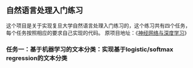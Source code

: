 ## 自然语言处理入门练习
这个项目是关于实现复旦大学自然语言处理入门练习的，这个练习共有四个任务，每个任务按照相应的要求自己实现的代码。
原项目地址：《[神经网络与深度学习](https://nndl.github.io/)》 
### 任务一：基于机器学习的文本分类：实现基于logistic/softmax regression的文本分类
